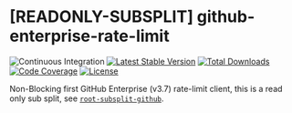 # [READONLY-SUBSPLIT] github-enterprise-rate-limit


![Continuous Integration](https://github.com/php-api-clients/github-enterprise-rate-limit/workflows/Continuous%20Integration/badge.svg)
[![Latest Stable Version](https://poser.pugx.org/api-clients/github-enterprise-rate-limit/v/stable.png)](https://packagist.org/packages/api-clients/github-enterprise-rate-limit)
[![Total Downloads](https://poser.pugx.org/api-clients/github-enterprise-rate-limit/downloads.png)](https://packagist.org/packages/api-clients/github-enterprise-rate-limit)
[![Code Coverage](https://scrutinizer-ci.com/g/php-api-clients/github-enterprise-rate-limit/badges/coverage.png?b==)](https://scrutinizer-ci.com/g/php-api-clients/github-enterprise-rate-limit/?branch=)
[![License](https://poser.pugx.org/api-clients/github-enterprise-rate-limit/license.png)](https://packagist.org/packages/api-clients/github-enterprise-rate-limit)

Non-Blocking first GitHub Enterprise (v3.7) rate-limit client, this is a read only sub split, see [`root-subsplit-github`](https://github.com/php-api-clients/root-subsplit-github).
